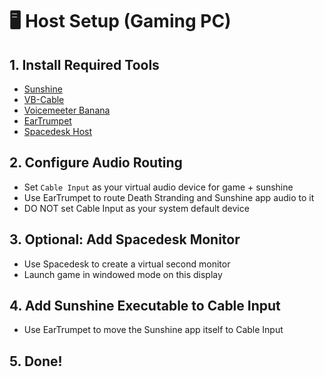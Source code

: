 # 🖥️ Host Setup (Gaming PC)

## 1. Install Required Tools
- [Sunshine](https://github.com/LizardByte/Sunshine/releases)
- [VB-Cable](https://vb-audio.com/Cable/)
- [Voicemeeter Banana](https://vb-audio.com/Voicemeeter/banana.htm)
- [EarTrumpet](https://apps.microsoft.com/store/detail/eartrumpet/9NBLGGH516XP)
- [Spacedesk Host](https://www.spacedesk.net/)

## 2. Configure Audio Routing
- Set `Cable Input` as your virtual audio device for game + sunshine
- Use EarTrumpet to route Death Stranding and Sunshine app audio to it
- DO NOT set Cable Input as your system default device

## 3. Optional: Add Spacedesk Monitor
- Use Spacedesk to create a virtual second monitor
- Launch game in windowed mode on this display

## 4. Add Sunshine Executable to Cable Input
- Use EarTrumpet to move the Sunshine app itself to Cable Input

## 5. Done!
